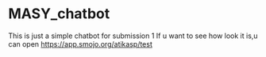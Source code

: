 # MASY_chatbot

This is  just a simple chatbot for submission 1 
If u want to see how look it is,u can open https://app.smojo.org/atikasp/test
